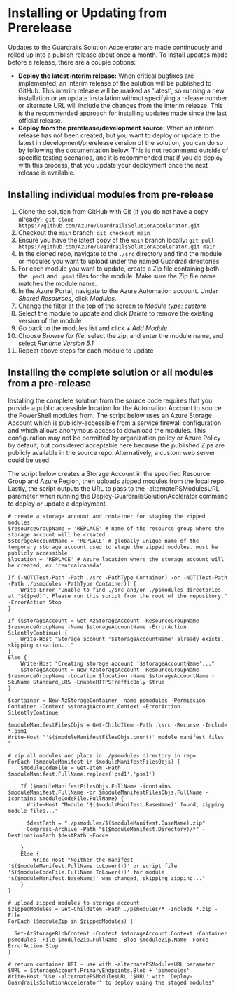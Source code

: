 # Installing or Updating from Prerelease

Updates to the Guardrails Solution Accelerator are made continuously and rolled up into a publish release about once a month. To install updates made before a release, there are a couple options:

- **Deploy the latest interim release:** When critical bugfixes are implemented, an interim release of the solution will be published to GitHub. This interim release will be marked as 'latest', so running a new installation or an update installation without specifying a release number or alternate URL will include the changes from the interim release. This is the recommended approach for installing updates made since the last official release.
- **Deploy from the prerelease/development source:** When an interim release has not been created, but you want to deploy or update to the latest in development/prerelease version of the solution, you can do so by following the documentation below. This is not recommend outside of specific testing scenarios, and it is recommended that if you do deploy with this process, that you update your deployment once the next release is available.

## Installing individual modules from pre-release

1. Clone the solution from GitHub with Git (if you do not have a copy already): `git clone https://github.com/Azure/GuardrailsSolutionAccelerator.git`
1. Checkout the `main` branch: `git checkout main`
1. Ensure you have the latest copy of the `main` branch locally: `git pull https://github.com/Azure/GuardrailsSolutionAccelerator.git main`
1. In the cloned repo, navigate to the `./src` directory and find the module or modules you want to upload under the named Guardrail directories
1. For each module you want to update, create a Zip file containing both the `.psd1` and `.psm1` files for the module. Make sure the Zip file name matches the module name.
1. In the Azure Portal, navigate to the Azure Automation account. Under *Shared Resources*, click *Modules*.
1. Change the filter at the top of the screen to *Module type: custom*
1. Select the module to update and click *Delete* to remove the existing version of the module
1. Go back to the modules list and click *+ Add Module*
1. Choose *Browse for file*, select the zip, and enter the module name, and select *Runtime Version 5.1*
1. Repeat above steps for each module to update

## Installing the complete solution or all modules from a pre-release

Installing the complete solution from the source code requires that you provide a public accessible location for the Automation Account to source the PowerShell modules from. The script below uses an Azure Storage Account which is publicly-accessible from a service firewall configuration and which allows anonymous access to download the modules. This configuration may not be permitted by organization policy or Azure Policy by default, but considered acceptable here because the published Zips are publicly available in the source repo. Alternatively, a custom web server could be used.

The script below creates a Storage Account in the specified Resource Group and Azure Region, then uploads zipped modules from the local repo. Lastly, the script outputs the URL to pass to the -alternatePSModulesURL parameter when running the Deploy-GuardrailsSolutionAcclerator command to deploy or update a deployment. 

```azurepowershell
# create a storage account and container for staging the zipped modules 
$resourceGroupName = 'REPLACE' # name of the resource group where the storage account will be created
$storageAccountName = 'REPLACE' # globally unique name of the temporary storage account used to stage the zipped modules. must be publicly accessible
$location = 'REPLACE' # Azure location where the storage account will be created, ex 'centralcanada'

If (-NOT(Test-Path -Path ./src -PathType Container) -or -NOT(Test-Path -Path ./psmodules -PathType Container)) {
    Write-Error "Unable to find ./src and/or ./psmodules directories at '$($pwd)'. Please run this script from the root of the repository." -ErrorAction Stop
}

If ($storageAccount = Get-AzStorageAccount -ResourceGroupName $resourceGroupName -Name $storageAccountName -ErrorAction SilentlyContinue) {
    Write-Host "Storage account '$storageAccountName' already exists, skipping creation..."
}
Else {
    Write-Host "Creating storage account '$storageAccountName'..."
    $storageAccount = New-AzStorageAccount -ResourceGroupName $resourceGroupName -Location $location -Name $storageAccountName -SkuName Standard_LRS -EnableHTTPSTrafficOnly $true
}

$container = New-AzStorageContainer -name psmodules -Permission Container -Context $storageAccount.Context -ErrorAction SilentlyContinue

$moduleManifestFilesObjs = Get-ChildItem -Path .\src -Recurse -Include *.psm1
Write-Host "'$($moduleManifestFilesObjs.count)' module manifest files "

# zip all modules and place in ./psmodules directory in repo
ForEach ($moduleManifest in $moduleManifestFilesObjs) {
    $moduleCodeFile = Get-Item -Path $moduleManifest.FullName.replace('psd1','psm1')
    
    If ($moduleManifestFilesObjs.FullName -icontains $moduleManifest.FullName -or $moduleManifestFilesObjs.FullName -icontains $moduleCodeFile.FullName) {
      Write-Host "Module '$($moduleManifest.BaseName)' found, zipping module files..."

      $destPath = "./psmodules/$($moduleManifest.BaseName).zip"
      Compress-Archive -Path "$($moduleManifest.Directory)/*" -DestinationPath $destPath -Force

    }
    Else {
        Write-Host "Neither the manifest '$($moduleManifest.FullName.toLower())' or script file '$($moduleCodeFile.FullName.ToLower())' for module '$($moduleManifest.BaseName)' was changed, skipping zipping..."
    }
}

# upload zipped modules to storage account
$zippedModules = Get-ChildItem -Path ./psmodules/* -Include *.zip -File
ForEach ($moduleZip in $zippedModules) {

  Set-AzStorageBlobContent -Context $storageAccount.Context -Container psmodules -File $moduleZip.FullName -Blob $moduleZip.Name -Force -ErrorAction Stop
}

# return container URI - use with -alternatePSModulesURL parameter
$URL = $storageAccount.PrimaryEndpoints.Blob + 'psmodules'
Write-Host "Use -alternatePSModulesURL '$URL' with 'Deploy-GuardrailsSolutionAccelerator' to deploy using the staged modules"

```